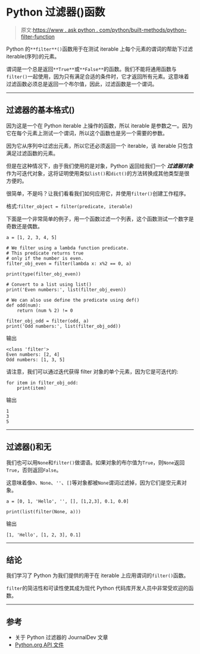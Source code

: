 # Python 过滤器()函数

> 原文:[https://www . ask python . com/python/built-methods/python-filter-function](https://www.askpython.com/python/built-in-methods/python-filter-function)

Python 的`**filter**()`函数用于在测试 iterable 上每个元素的谓词的帮助下过滤 iterable(序列)的元素。

谓词是一个总是返回`**True**`或`**False**`的函数。我们不能将通用函数与`filter()`一起使用，因为只有满足合适的条件时，它才返回所有元素。这意味着过滤函数必须总是返回一个布尔值，因此，过滤函数是一个谓词。

* * *

## 过滤器的基本格式()

因为这是一个在 Python iterable 上操作的函数，所以 iterable 是参数之一。因为它在每个元素上测试一个谓词，所以这个函数也是另一个需要的参数。

因为它从序列中过滤出元素，所以它还必须返回一个 iterable，该 iterable 只包含满足过滤函数的元素。

但是在这种情况下，由于我们使用的是对象，Python 返回给我们一个 ***过滤器对象*** 作为可迭代对象，这将证明使用类似`list()`和`dict()`的方法转换成其他类型是很方便的。

很简单，不是吗？让我们看看我们如何应用它，并使用`filter()`创建工作程序。

格式:`filter_object = filter(predicate, iterable)`

下面是一个非常简单的例子，用一个函数过滤一个列表，这个函数测试一个数字是奇数还是偶数。

```
a = [1, 2, 3, 4, 5]

# We filter using a lambda function predicate.
# This predicate returns true
# only if the number is even.
filter_obj_even = filter(lambda x: x%2 == 0, a)

print(type(filter_obj_even))

# Convert to a list using list()
print('Even numbers:', list(filter_obj_even))

# We can also use define the predicate using def()
def odd(num):
    return (num % 2) != 0

filter_obj_odd = filter(odd, a)
print('Odd numbers:', list(filter_obj_odd))

```

输出

```
<class 'filter'>
Even numbers: [2, 4]
Odd numbers: [1, 3, 5]

```

请注意，我们可以通过迭代获得 filter 对象的单个元素，因为它是可迭代的:

```
for item in filter_obj_odd:
    print(item)

```

输出

```
1
3
5

```

* * *

## 过滤器()和无

我们也可以用`None`和`filter()`做谓语。如果对象的布尔值为`True`，则`None`返回`True`，否则返回`False`。

这意味着像`0`、`None`、`''`、`[]`等对象都被`None`谓词过滤掉，因为它们是空元素对象。

```
a = [0, 1, 'Hello', '', [], [1,2,3], 0.1, 0.0]

print(list(filter(None, a)))

```

输出

```
[1, 'Hello', [1, 2, 3], 0.1]

```

* * *

## 结论

我们学习了 Python 为我们提供的用于在 iterable 上应用谓词的`filter()`函数。

`filter`的简洁性和可读性使其成为现代 Python 代码库开发人员中非常受欢迎的函数。

* * *

## 参考

*   关于 Python 过滤器的 JournalDev 文章
*   [Python.org API 文件](https://docs.python.org/3.8/library/functions.html#filter)